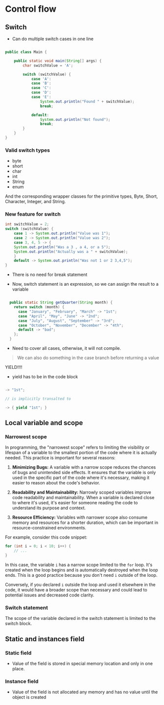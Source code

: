 # Control flow

## Switch

- Can do multiple switch cases in one line

```java

public class Main {

    public static void main(String[] args) {
        char switchValue = 'A';

        switch (switchValue) {
            case 'A':
            case 'B':
            case 'C':
            case 'D':
            case 'E':
                System.out.println("Found " + switchValue);
                break;

            default:
                System.out.println("Not found");
                break;
        }
    }
}

```


### Valid switch types

- byte
- short
- char
- int
- String
- enum

And the corresponding wrapper classes for the primitive types, Byte, Short, Character, Integer, and String.


### New feature for switch

```java
int switchValue = 2;
switch (switchValue) {
    case 1 -> System.out.println("Value was 1");
    case 2 -> System.out.println("Value was 2");
    case 3, 4, 5 -> {
    System.out.println("Was a 3 , a 4, or a 5");
    System.out.println("Actually was a " + switchValue);
    }
    default -> System.out.println("Was not 1 or 2 3,4,5");
}
``` 

- There is no need for break statement

- Now, switch statement is an expression, so we can assign the result to a variable

```java

  public static String getQuarter(String month) {
    return switch (month) {
      case "January", "February", "March" -> "1st";
      case "April", "May", "June" -> "2nd";
      case "July", "August", "September" -> "3rd";
      case "October", "November", "December" -> "4th";
      default -> "bad";
    };
  }
```

- Need to cover all cases, otherwise, it will not compile.


> We can also do something in the case branch before returning a value

YIELD!!!!

- yield has to be in the code block

```java

-> "1st"; 

// is implicitly transalted to

-> { yield "1st"; }

```

## Local variable and scope

### Narrowest scope

In programming, the "narrowest scope" refers to limiting the visibility or lifespan of a variable to the smallest portion of the code where it is actually needed. This practice is important for several reasons:

1. **Minimizing Bugs:** A variable with a narrow scope reduces the chances of bugs and unintended side effects. It ensures that the variable is only used in the specific part of the code where it's necessary, making it easier to reason about the code's behavior.

2. **Readability and Maintainability:** Narrowly scoped variables improve code readability and maintainability. When a variable is declared close to where it's used, it's easier for someone reading the code to understand its purpose and context.

3. **Resource Efficiency:** Variables with narrower scope also consume memory and resources for a shorter duration, which can be important in resource-constrained environments.

For example, consider this code snippet:

```java
for (int i = 0; i < 10; i++) {
    // ...
}
```

In this case, the variable `i` has a narrow scope limited to the `for` loop. It's created when the loop begins and is automatically destroyed when the loop ends. This is a good practice because you don't need `i` outside of the loop.

Conversely, if you declared `i` outside the loop and used it elsewhere in the code, it would have a broader scope than necessary and could lead to potential issues and decreased code clarity.

### Switch statement

The scope of the variable declared in the switch statement is limited to the switch block.



## Static and instances field

### Static field

- Value of the field is stored in special memory location and only in one place.

### Instance field

- Value of the field is not allocated any memory and has no value until the object is created
